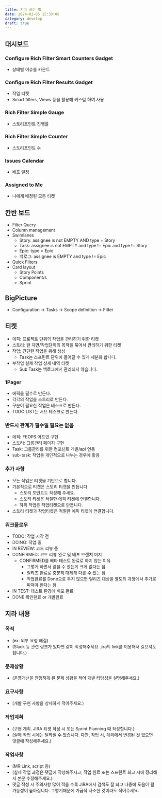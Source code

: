 ```yaml
---
title: 지라 쓰는 법
date: 2024-02-05 15:30:00
category: develop
draft: true
---
```


## 대시보드

### Configure Rich Filter Smart Counters Gadget

- 상태별 이슈를 카운트

### Configure Rich Filter Results Gadget

- 작업 티켓
- Smart filters, Views 등을 활용해 커스텀 하여 사용

### Rich Filter Simple Gauge

- 스토리포인트 진행률

### Rich Filter Simple Counter

- 스토리포인트 수

### Issues Calendar

- 배포 일정

### Assigned to Me

- 나에게 배정된 모든 티켓

## 칸반 보드

- Filter Query
- Column management
- Swimlanes
  - Story: assignee is not EMPTY AND type = Story
  - Task: assignee is not EMPTY and type != Epic and type != Story
  - Epic: type = Epic
  - 백로그: assignee is EMPTY and type != Epic
- Quick Filters
- Card layout
  - Story Points
  - Component/s
  - Sprint

## BigPicture

- Configuration -> Tasks -> Scope definition -> Filter

## 티켓

- 에픽: 프로젝트 단위의 작업을 관리하기 위한 티켓
- 스토리: 한 지면/작업단위의 목적을 묶어서 관리하기 위한 티켓
- 작업: 간단한 작업을 위해 생성
  - Task는 스프린트 단위에 들어갈 수 있게 세분화 합니다.
- 부작업 실제 작업 상세 내역 티켓
  - Sub Task는 백로그에서 관리되지 않습니다.

### 1Pager

- 에픽을 필수로 만든다.
- 각각의 작업을 스토리로 만든다.
- 구분이 필요한 작업은 테스크로 만든다.
- TODO LIST는 서브 테스크로 만든다.

### 반드시 관계가 필수일 필요는 없음

- 에픽: FEOPS 어드민 구현
- 스토리: 그룹관리 페이지 구현
- Task: 그룹관리를 위한 컴포넌트 개발/api 연동
- sub-task: 작업을 개인적으로 나누는 경우에 활용

### 추가 사항

- 모든 작업은 티켓을 기반으로 합니다.
- 기본적으로 티켓은 스토리 티켓을 만듭니다.
  - 스토리 포인트도 작성해 주세요.
  - 스토리 티켓은 적절한 에픽 티켓에 연결합니다.
  - 하위 작업은 작업티켓으로 만듭니다.
- 스토리 티켓과 작업티켓은 적절한 에픽 티켓에 연결합니다.

### 워크플로우

- TODO: 작업 시작 전
- DOING: 작업 중
- IN REVIEW: 코드 리뷰 중
- CONFIRMED: 코드 리뷰 완료 및 배포 브랜치 머지
  - CONFIRMED를 베타 테스트 완료로 하지 않는 이유
    - 그렇게 하면서 얻을 수 있는게 크게 없다는 점
    - 릴리즈 완료로 충분히 대체해 다를 수 있는 점
    - 작업완료를 Done으로 두지 않으면 릴리즈 대상을 별도의 과정에서 추가로 따져야 한다는 점
- IN TEST: 테스트 환경에 배포 완료
- DONE 확인완료 or 개발완료

## 지라 내용

### 목적

- (ex: 외부 요청 해결)
- (Slack 등 관련 링크가 있다면 같이 작성해주세요. jira의 link를 이용해서 걸으셔도 됩니다.)

### 문제상황

- (운영개선을 진행하게 된 문제 상황을 적어 개발 타당성을 설명해주세요.)

### 요구사항

- (개발 구현 사항을 상세하게 적어주세요.)

### 작업계획

- (구현 계획. JIRA 티켓 작성 시 또는 Sprint Planning 때 작성합니다.)
- (실제 작업 시에는 달라질 수 있습니다. 다만, 작업 시, 계획에서 변경된 것 있으면 댓글에 작성해주세요.)

### 작업사항

- (MR Link, script 등)
- (실제 작업 과정은 댓글에 작성해주시고, 작업 완료 또는 스프린트 회고 시에 정리해서 본문 수정해주세요.)
- 댓글 작성 시 주의사항
  많이 적을 수록 JIRA에서 검색도 잘 되고 나중에 도움이 될 가능성이 높아집니다. 그렇기때문에 가급적 사소한 것이라도 적어주세요.
